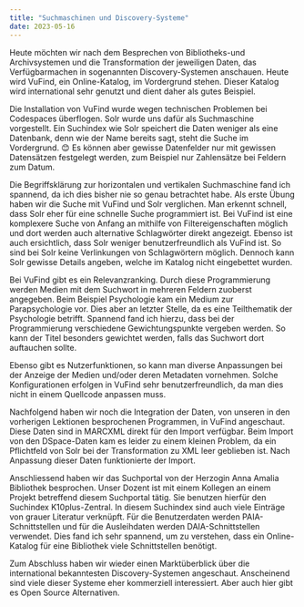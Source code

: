 ```yaml
---
title: "Suchmaschinen und Discovery-Systeme"
date: 2023-05-16
---
```


Heute möchten wir nach dem Besprechen von Bibliotheks-und Archivsystemen und die Transformation der jeweiligen Daten, das Verfügbarmachen in sogenannten Discovery-Systemen anschauen. Heute wird VuFind, ein Online-Katalog, im Vordergrund stehen. Dieser Katalog wird international sehr genutzt und dient daher als gutes Beispiel.

Die Installation von VuFind wurde wegen technischen Problemen bei Codespaces überflogen. Solr wurde uns dafür als Suchmaschine vorgestellt. Ein Suchindex wie Solr speichert die Daten weniger als eine Datenbank, denn wie der Name bereits sagt, steht die Suche im Vordergrund. 😊 Es können aber gewisse Datenfelder nur mit gewissen Datensätzen festgelegt werden, zum Beispiel nur Zahlensätze bei Feldern zum Datum.

Die Begriffsklärung zur horizontalen und vertikalen Suchmaschine fand ich spannend, da ich dies bisher nie so genau betrachtet habe. Als erste Übung haben wir die Suche mit VuFind und Solr verglichen. Man erkennt schnell, dass Solr eher für eine schnelle Suche programmiert ist. Bei VuFind ist eine komplexere Suche von Anfang an mithilfe von Filtereigenschaften möglich und dort werden auch alternative Schlagwörter direkt angezeigt. Ebenso ist auch ersichtlich, dass Solr weniger benutzerfreundlich als VuFind ist. So sind bei Solr keine Verlinkungen von Schlagwörtern möglich. Dennoch kann Solr gewisse Details angeben, welche im Katalog nicht eingebettet wurden.

Bei VuFind gibt es ein Relevanzranking. Durch diese Programmierung werden Medien mit dem Suchwort in mehreren Feldern zuoberst angegeben. Beim Beispiel Psychologie kam ein Medium zur Parapsychologie vor. Dies aber an letzter Stelle, da es eine Teilthematik der Psychologie betrifft. Spannend fand ich hierzu, dass bei der Programmierung verschiedene Gewichtungspunkte vergeben werden. So kann der Titel besonders gewichtet werden, falls das Suchwort dort auftauchen sollte.

Ebenso gibt es Nutzerfunktionen, so kann man diverse Anpassungen bei der Anzeige der Medien und/oder deren Metadaten vornehmen. Solche Konfigurationen erfolgen in VuFind sehr benutzerfreundlich, da man dies nicht in einem Quellcode anpassen muss.

Nachfolgend haben wir noch die Integration der Daten, von unseren in den vorherigen Lektionen besprochenen Programmen, in VuFind angeschaut. Diese Daten sind in MARCXML direkt für den Import verfügbar. Beim Import von den DSpace-Daten kam es leider zu einem kleinen Problem, da ein Pflichtfeld von Solr bei der Transformation zu XML leer geblieben ist. Nach Anpassung dieser Daten funktionierte der Import.

Anschliessend haben wir das Suchportal von der Herzogin Anna Amalia Bibliothek besprochen. Unser Dozent ist mit einem Kollegen an einem Projekt betreffend diesem Suchportal tätig. Sie benutzen hierfür den Suchindex K10plus-Zentral. In diesem Suchindex sind auch viele Einträge von grauer Literatur verknüpft. Für die Benutzerdaten werden PAIA-Schnittstellen und für die Ausleihdaten werden DAIA-Schnittstellen verwendet. Dies fand ich sehr spannend, um zu verstehen, dass ein Online-Katalog für eine Bibliothek viele Schnittstellen benötigt.

Zum Abschluss haben wir wieder einen Marktüberblick über die international bekanntesten Discovery-Systemen angeschaut. Anscheinend sind viele dieser Systeme eher kommerziell interessiert. Aber auch hier gibt es Open Source Alternativen.
